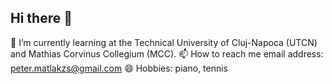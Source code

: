 ## Hi there 👋

<!--
**MatlakPeter/MatlakPeter** is a ✨ _special_ ✨ repository because its `README.md` (this file) appears on your GitHub profile.

Here are some ideas to get you started:

- 🔭 I’m currently working on ...
- 🌱 I’m currently learning ...
- 👯 I’m looking to collaborate on ...
- 🤔 I’m looking for help with ...
- 💬 Ask me about ...
- 📫 How to reach me: ...
- 😄 Pronouns: ...
- ⚡ Fun fact: ...
-->

🌱 I’m currently learning at the Technical University of Cluj-Napoca (UTCN) and Mathias Corvinus Collegium (MCC).
📫 How to reach me
    email address: peter.matlakzs@gmail.com
😄 Hobbies: piano, tennis



